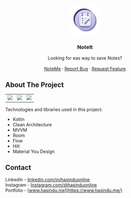 <div align="center">
    <a>
        <img src="/noteicon.png" alt="Logo" width="100" height="100">
    </a>
    <h3 align="center">NoteIt</h3>
    <p align="center">
        Looking for eas way to save Notes?
        <br />
        <br />
        <a href="#try">NoteMe</a>
        ·
        <a href="https://github.com/erdemklync/NoteIt/issues">Report Bug</a>
        ·
        <a href="https://github.com/erdemklync/NoteIt/issues">Request Feature</a>
    </p>
</div>

## About The Project

<table align="center">
  <tr>
    <td><img src="assets/preview.gif" height="500px" /></td>
    <td><img src="assets/2.png" height="500px" /></td>
    <td><img src="assets/3.png" height="500px" /></td>
  </tr>
</table>

Technologies and libraries used in this project:
<ul>
  <li>Kotlin</li>
  <li>Clean Architecture</li>
  <li>MVVM</li>
  <li>Room</li>
  <li>Flow</li>
  <li>Hilt</li>
  <li>Material You Design</li>
</ul>

## Contact

LinkedIn - [linkedin.com/in/hasinduonline](https://linkedin.com/in/hasinduonline)<br />
Instagram - [Instagram.com/@hasinduonline](https://www.instagram.com/hasinduonline/)<br />
Portfolio - [www.hasindu.me](https://www.hasindu.me/)<br />


